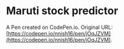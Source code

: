 # Maruti stock predictor

A Pen created on CodePen.io. Original URL: [https://codepen.io/nnish16/pen/jOqJZVM](https://codepen.io/nnish16/pen/jOqJZVM).


